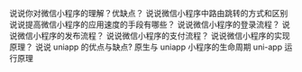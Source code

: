 说说你对微信小程序的理解？优缺点？
说说微信小程序中路由跳转的方式和区别
说说提高微信小程序的应用速度的手段有哪些？
说说微信小程序的登录流程？
说说微信小程序的发布流程？
说说微信小程序的支付流程？
说说微信小程序的实现原理？
说说 uniapp 的优点与缺点?
原生与 uniapp 小程序的生命周期
uni-app 运行原理
